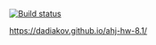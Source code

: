 [![Build status](https://ci.appveyor.com/api/projects/status/tkvia9hu1w2xyn5f?svg=true)](https://ci.appveyor.com/project/dadiakov/ahj-hw-8-1)

https://dadiakov.github.io/ahj-hw-8.1/

